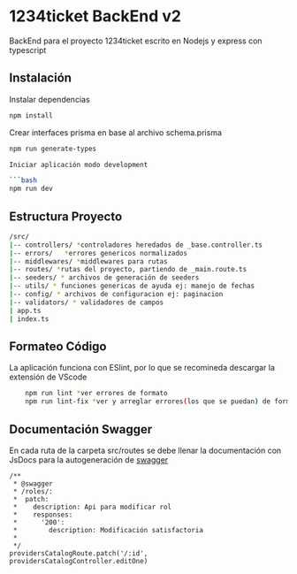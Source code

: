 # 1234ticket BackEnd v2

BackEnd para el proyecto 1234ticket escrito en Nodejs y express con typescript

## Instalación

Instalar dependencias

```bash
npm install
```
Crear interfaces prisma en base al archivo schema.prisma
```bash
npm run generate-types

Iniciar aplicación modo development

```bash
npm run dev
```

## Estructura Proyecto


```bash
/src/
|-- controllers/ *controladores heredados de _base.controller.ts
|-- errors/   *errores genericos normalizados
|-- middlewares/ *middlewares para rutas
|-- routes/ *rutas del proyecto, partiendo de _main.route.ts
|-- seeders/ * archivos de generación de seeders
|-- utils/ * funciones genericas de ayuda ej: manejo de fechas
|-- config/ * archivos de configuracion ej: paginacion
|-- validators/ * validadores de campos 
| app.ts
| index.ts

```
## Formateo Código
La aplicación funciona con ESlint, por lo que se recomineda descargar la extensión de VScode
```bash
    npm run lint *ver errores de formato
    npm run lint-fix *ver y arreglar errores(los que se puedan) de formato
```
## Documentación Swagger
En cada ruta de la carpeta src/routes se debe llenar la documentación con JsDocs para la autogeneración de [swagger](https://swagger.io/docs/)
```javascrpit
/**
 * @swagger
 * /roles/:
 *  patch:
 *    description: Api para modificar rol
 *    responses:
 *      '200':
 *        description: Modificación satisfactoria
 *
 */
providersCatalogRoute.patch('/:id', providersCatalogController.editOne)
